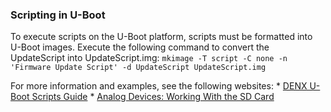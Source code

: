 ### Scripting in U-Boot
To execute scripts on the U-Boot platform, scripts must be formatted into U-Boot images. Execute the following command to convert the UpdateScript into UpdateScript.img:
	```mkimage -T script -C none -n 'Firmware Update Script' -d UpdateScript UpdateScript.img```

For more information and examples, see the following websites:
	* [DENX U-Boot Scripts Guide](http://www.denx.de/wiki/view/DULG/UBootScripts)
	* [Analog Devices: Working With the SD Card](https://blackfin.uclinux.org/doku.php?id=bootloaders:u-boot:mmc)

